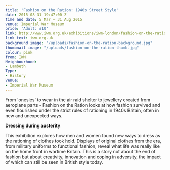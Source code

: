 ```yaml
---
title: 'Fashion on the Ration: 1940s Street Style'
date: 2015-08-31 19:47:00 Z
time and date: 5 Mar – 31 Aug 2015
venue: Imperial War Museum
price: 'Adult: £10'
link: http://www.iwm.org.uk/exhibitions/iwm-london/fashion-on-the-ration
link text: iwm.org.uk
background image: "/uploads/fashion-on-the-ration-background.jpg"
thumbnail image: "/uploads/fashion-on-the-ration-thumb.jpg"
colour: pink
from: IWM
Neighbourhood:
- Lambeth
Type:
- History
Venue:
- Imperial War Museum
---
```


From 'onesies' to wear in the air raid shelter to jewellery created from aeroplane parts - Fashion on the Ration looks at how fashion survived and even flourished under the strict rules of rationing in 1940s Britain, often in new and unexpected ways.

**Dressing during austerity**

This exhibition explores how men and women found new ways to dress as the rationing of clothes took hold. Displays of original clothes from the era, from military uniforms to functional fashion, reveal what life was really like on the home front in wartime Britain. This is a story not about the end of fashion but about creativity, innovation and coping in adversity, the impact of which can still be seen in British style today.
